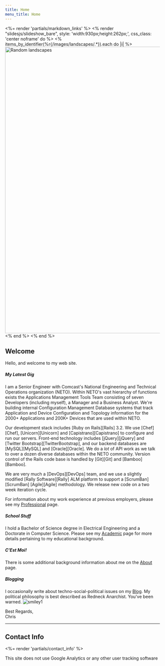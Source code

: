 ```yaml
---
title: Home
menu_title: Home
---
```

<%= render 'partials/markdown_links' %>
<% render "slidesjs/slideshow_bare", style: 'width:930px;height:262px;', css_class: 'center noframe' do %>
  <% items_by_identifier(%r{/images/landscapes/.*}).each do |i| %>
    <img class='slide' src="<%= relative_path_to i %>" title="<%= i[:title] %>" alt="Random landscapes" width="930"/>
  <% end %>
<% end %>

## Welcome

Hello, and welcome to my web site.

##### My Latest Gig
I am a Senior Engineer with Comcast's National Engineering and Technical Operations organization (NETO). Within NETO's vast hierarchy of functions exists the Applications Management Tools Team consisting of seven Developers (including myself), a Manager and a Business Analyst. We're building internal Configuration Management Database systems that track Application and Device Configuration and Topology information for the 2000+ Applications and 200K+ Devices that are used within NETO.

Our development stack includes [Ruby on Rails][Rails] 3.2. We use [Chef][Chef], [Unicorn][Unicorn] and [Capistrano][Capistrano] to configure and run our servers. Front-end technology includes [jQuery][jQuery] and [Twitter Bootstrap][TwitterBootstrap], and our backend databases are [MySQL][MySQL] and [Oracle][Oracle]. We do a *lot* of API work as we talk to over a dozen diverse databases within the NETO community. Version control of the Rails code base is handled by [Git][Git] and [Bamboo][Bamboo].

We are very much a [DevOps][DevOps] team, and we use a slightly modified [Rally Software][Rally] ALM platform to support a [ScrumBan][ScrumBan] [Agile][Agile] methodology. We release new code on a two week iteration cycle.

For information about my work experience at previous employers, please see my [Professional](/professional/) page.

##### School Stuff
I hold a Bachelor of Science degree in Electrical Engineering and a Doctorate in Computer Science. Please see my [Academic](/academic/) page for more details pertaining to my educational background.

##### C'Est Moi!
There is some additional background information about me on the [About](/about/) page.

##### Blogging
I occasionally write about techno-social-political issues on my [Blog](/blog/). My political philosophy is best described as Redneck Anarchist. You've been warned. ![smiley1](/images/other/biggrin.gif/)

Best Regards,<br />
Chris

----

## Contact Info

<%= render 'partials/contact_info' %>

<div class="banner">
  <p>This site does not use Google Analytics or any other user tracking software</p>
</div>

